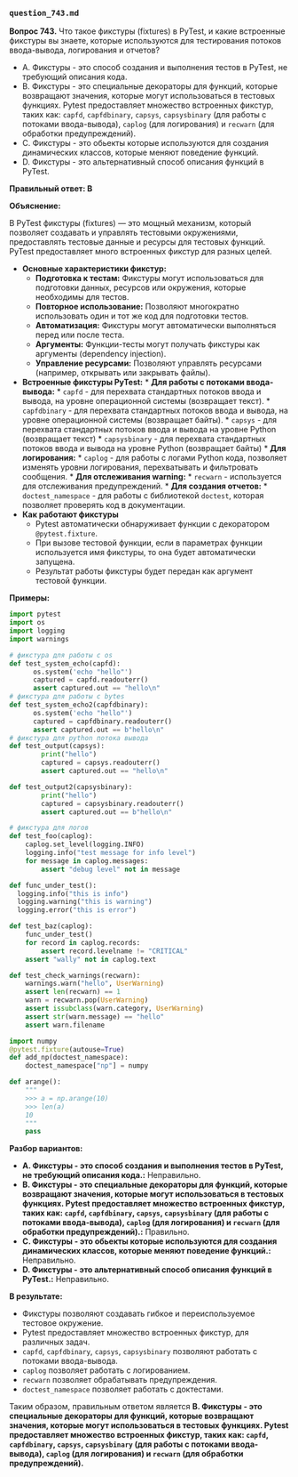 ### `question_743.md`

**Вопрос 743.** Что такое фикстуры (fixtures) в PyTest, и какие встроенные фикстуры вы знаете, которые используются для тестирования потоков ввода-вывода, логирования и отчетов?

- A. Фикстуры - это способ создания и выполнения тестов в PyTest, не требующий описания кода.
- B. Фикстуры - это специальные декораторы для  функций, которые возвращают значения, которые могут использоваться в тестовых функциях. Pytest предоставляет множество встроенных фикстур, таких как: `capfd`, `capfdbinary`, `capsys`, `capsysbinary` (для работы с потоками ввода-вывода), `caplog` (для логирования) и `recwarn` (для обработки предупреждений).
- C. Фикстуры - это обьекты которые используются  для создания динамических классов, которые меняют поведение функций.
-  D. Фикстуры - это альтернативный способ описания функций в PyTest.

**Правильный ответ: B**

**Объяснение:**

В PyTest фикстуры (fixtures) — это мощный механизм, который позволяет создавать и управлять тестовыми окружениями, предоставлять тестовые данные и ресурсы для тестовых функций. PyTest предоставляет много встроенных фикстур для разных целей.

*   **Основные характеристики фикстур:**
    *  **Подготовка к тестам:** Фикстуры могут использоваться для подготовки данных, ресурсов или окружения, которые необходимы для тестов.
    *   **Повторное использование:**  Позволяют многократно использовать один и тот же код для подготовки  тестов.
    *   **Автоматизация:** Фикстуры могут автоматически выполняться перед или после теста.
    *  **Аргументы:** Функции-тесты могут получать фикстуры как аргументы (dependency injection).
    *   **Управление ресурсами:** Позволяют  управлять ресурсами (например, открывать или закрывать файлы).
*   **Встроенные фикстуры PyTest:**
        * **Для работы с потоками ввода-вывода:**
             *  `capfd` - для перехвата стандартных потоков ввода и вывода, на уровне операционной системы (возвращает текст).
            *   `capfdbinary` -  для перехвата стандартных потоков ввода и вывода, на уровне операционной системы (возвращает байты).
            * `capsys` - для перехвата стандартных потоков ввода и вывода на уровне Python (возвращает текст)
            *  `capsysbinary` - для перехвата стандартных потоков ввода и вывода на уровне Python (возвращает байты)
        *   **Для логирования:**
             *    `caplog` - для работы с логами Python кода, позволяет изменять уровни логирования,  перехватывать и фильтровать сообщения.
        *  **Для отслеживания warning:**
             *   `recwarn` - используется для отслеживания предупреждений.
        *   **Для создания отчетов:**
             *   `doctest_namespace` - для работы с библиотекой `doctest`,  которая позволяет проверять  код в документации.
* **Как работают фикстуры**
    *  Pytest автоматически обнаруживает функции с декоратором `@pytest.fixture`.
     *  При вызове  тестовой функции, если в параметрах  функции  используется  имя фикстуры, то она будет  автоматически запущена.
     * Результат  работы фикстуры будет передан как аргумент тестовой функции.

**Примеры:**

```python
import pytest
import os
import logging
import warnings

# фикстура для работы с os
def test_system_echo(capfd):
      os.system('echo "hello"')
      captured = capfd.readouterr()
      assert captured.out == "hello\n"
# фикстура для работы с bytes
def test_system_echo2(capfdbinary):
      os.system('echo "hello"')
      captured = capfdbinary.readouterr()
      assert captured.out == b"hello\n"
# фикстура для python потока вывода
def test_output(capsys):
        print("hello")
        captured = capsys.readouterr()
        assert captured.out == "hello\n"

def test_output2(capsysbinary):
        print("hello")
        captured = capsysbinary.readouterr()
        assert captured.out == b"hello\n"

# фикстура для логов
def test_foo(caplog):
    caplog.set_level(logging.INFO)
    logging.info("test message for info level")
    for message in caplog.messages:
        assert "debug level" not in message

def func_under_test():
  logging.info("this is info")
  logging.warning("this is warning")
  logging.error("this is error")

def test_baz(caplog):
    func_under_test()
    for record in caplog.records:
        assert record.levelname != "CRITICAL"
    assert "wally" not in caplog.text

def test_check_warnings(recwarn):
    warnings.warn("hello", UserWarning)
    assert len(recwarn) == 1
    warn = recwarn.pop(UserWarning)
    assert issubclass(warn.category, UserWarning)
    assert str(warn.message) == "hello"
    assert warn.filename

import numpy
@pytest.fixture(autouse=True)
def add_np(doctest_namespace):
    doctest_namespace["np"] = numpy

def arange():
    """
    >>> a = np.arange(10)
    >>> len(a)
    10
    """
    pass

```
**Разбор вариантов:**
*  **A. Фикстуры - это способ создания и выполнения тестов в PyTest, не требующий описания кода.:** Неправильно.
*   **B. Фикстуры - это специальные декораторы для  функций, которые возвращают значения, которые могут использоваться в тестовых функциях. Pytest предоставляет множество встроенных фикстур, таких как: `capfd`, `capfdbinary`, `capsys`, `capsysbinary` (для работы с потоками ввода-вывода), `caplog` (для логирования) и `recwarn` (для обработки предупреждений).:** Правильно.
*  **C. Фикстуры - это обьекты которые используются  для создания динамических классов, которые меняют поведение функций.:** Неправильно.
*   **D. Фикстуры - это альтернативный способ описания функций в PyTest.:** Неправильно.

**В результате:**
*  Фикстуры позволяют  создавать гибкое и переиспользуемое тестовое окружение.
*  Pytest предоставляет множество встроенных  фикстур, для  различных задач.
*  `capfd`, `capfdbinary`, `capsys`, `capsysbinary`  позволяют работать с потоками ввода-вывода.
*   `caplog`  позволяет работать с  логированием.
* `recwarn` позволяет обрабатывать предупреждения.
* `doctest_namespace`  позволяет работать с доктестами.

Таким образом, правильным ответом является **B. Фикстуры - это специальные декораторы для  функций, которые возвращают значения, которые могут использоваться в тестовых функциях. Pytest предоставляет множество встроенных фикстур, таких как: `capfd`, `capfdbinary`, `capsys`, `capsysbinary` (для работы с потоками ввода-вывода), `caplog` (для логирования) и `recwarn` (для обработки предупреждений).**
